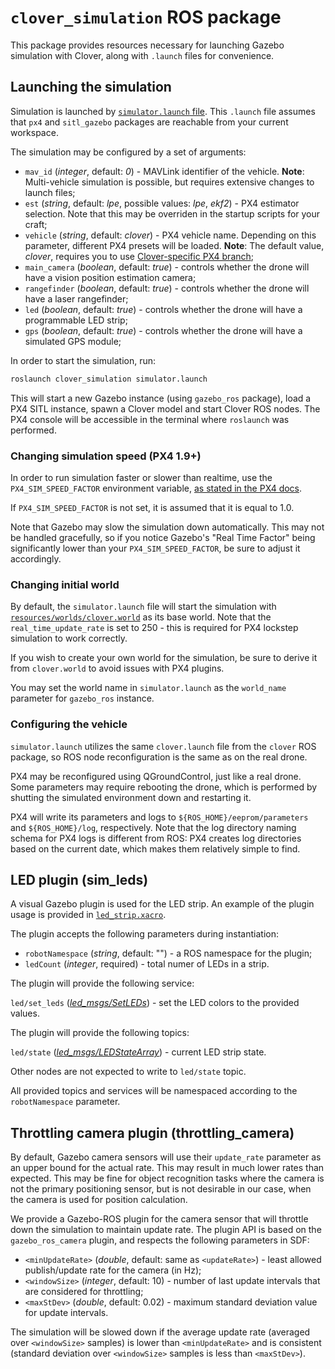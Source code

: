 # `clover_simulation` ROS package

This package provides resources necessary for launching Gazebo simulation with Clover, along with `.launch` files for convenience.

## Launching the simulation

Simulation is launched by [`simulator.launch` file](launch/simulator.launch). This `.launch` file assumes that `px4` and `sitl_gazebo` packages are reachable from your current workspace.

The simulation may be configured by a set of arguments:

* `mav_id` (*integer*, default: *0*) - MAVLink identifier of the vehicle. **Note**: Multi-vehicle simulation is possible, but requires extensive changes to launch files;
* `est` (*string*, default: *lpe*, possible values: *lpe*, *ekf2*) - PX4 estimator selection. Note that this may be overriden in the startup scripts for your craft;
* `vehicle` (*string*, default: *clover*) - PX4 vehicle name. Depending on this parameter, different PX4 presets will be loaded. **Note**: The default value, *clover*, requires you to use [Clover-specific PX4 branch](https://github.com/CopterExpress/Firmware/tree/v1.10.1-clever);
* `main_camera` (*boolean*, default: *true*) - controls whether the drone will have a vision position estimation camera;
* `rangefinder` (*boolean*, default: *true*) - controls whether the drone will have a laser rangefinder;
* `led` (*boolean*, default: *true*) - controls whether the drone will have a programmable LED strip;
* `gps` (*boolean*, default: *true*) - controls whether the drone will have a simulated GPS module;

In order to start the simulation, run:

```bash
roslaunch clover_simulation simulator.launch
```

This will start a new Gazebo instance (using `gazebo_ros` package), load a PX4 SITL instance, spawn a Clover model and start Clover ROS nodes. The PX4 console will be accessible in the terminal where `roslaunch` was performed.

### Changing simulation speed (PX4 1.9+)

In order to run simulation faster or slower than realtime, use the `PX4_SIM_SPEED_FACTOR` environment variable, [as stated in the PX4 docs](https://dev.px4.io/v1.9.0/en/simulation/#simulation_speed).

If `PX4_SIM_SPEED_FACTOR` is not set, it is assumed that it is equal to 1.0.

Note that Gazebo may slow the simulation down automatically. This may not be handled gracefully, so if you notice Gazebo's "Real Time Factor" being significantly lower than your `PX4_SIM_SPEED_FACTOR`, be sure to adjust it accordingly.

### Changing initial world

By default, the `simulator.launch` file will start the simulation with [`resources/worlds/clover.world`](resources/worlds/clover.world) as its base world. Note that the `real_time_update_rate` is set to 250 - this is required for PX4 lockstep simulation to work correctly.

If you wish to create your own world for the simulation, be sure to derive it from `clover.world` to avoid issues with PX4 plugins.

You may set the world name in `simulator.launch` as the `world_name` parameter for `gazebo_ros` instance.

### Configuring the vehicle

`simulator.launch` utilizes the same `clover.launch` file from the `clover` ROS package, so ROS node reconfiguration is the same as on the real drone.

PX4 may be reconfigured using QGroundControl, just like a real drone. Some parameters may require rebooting the drone, which is performed by shutting the simulated environment down and restarting it.

PX4 will write its parameters and logs to `${ROS_HOME}/eeprom/parameters` and `${ROS_HOME}/log`, respectively. Note that the log directory naming schema for PX4 logs is different from ROS: PX4 creates log directories based on the current date, which makes them relatively simple to find.

## LED plugin (sim_leds)

A visual Gazebo plugin is used for the LED strip. An example of the plugin usage is provided in [`led_strip.xacro`](../clover_description/urdf/leds/led_strip.xacro).

The plugin accepts the following parameters during instantiation:

* `robotNamespace` (*string*, default: "") - a ROS namespace for the plugin;
* `ledCount` (*integer*, required) - total numer of LEDs in a strip.

The plugin will provide the following service:

`led/set_leds` ([*led_msgs/SetLEDs*](https://github.com/CopterExpress/ros_led/blob/v0.0.6/led_msgs/srv/SetLEDs.srv)) - set the LED colors to the provided values.

The plugin will provide the following topics:

`led/state` ([*led_msgs/LEDStateArray*](https://github.com/CopterExpress/ros_led/blob/v0.0.6/led_msgs/msg/LEDStateArray.msg)) - current LED strip state.

Other nodes are not expected to write to `led/state` topic.

All provided topics and services will be namespaced according to the `robotNamespace` parameter.

## Throttling camera plugin (throttling_camera)

By default, Gazebo camera sensors will use their `update_rate` parameter as an upper bound for the actual rate. This may result in much lower rates than expected. This may be fine for object recognition tasks where the camera is not the primary positioning sensor, but is not desirable in our case, when the camera is used for position calculation.

We provide a Gazebo-ROS plugin for the camera sensor that will throttle down the simulation to maintain update rate. The plugin API is based on the `gazebo_ros_camera` plugin, and respects the following parameters in SDF:

* `<minUpdateRate>` (*double*, default: same as `<updateRate>`) - least allowed publish/update rate for the camera (in Hz);
* `<windowSize>` (*integer*, default: 10) - number of last update intervals that are considered for throttling;
* `<maxStDev>` (*double*, default: 0.02) - maximum standard deviation value for update intervals.

The simulation will be slowed down if the average update rate (averaged over `<windowSize>` samples) is lower than `<minUpdateRate>` and is consistent (standard deviation over `<windowSize>` samples is less than `<maxStDev>`).
